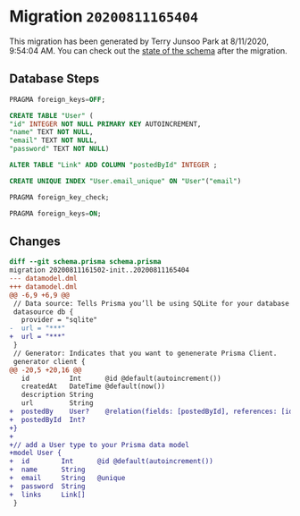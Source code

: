 # Migration `20200811165404`

This migration has been generated by Terry Junsoo Park at 8/11/2020, 9:54:04 AM.
You can check out the [state of the schema](./schema.prisma) after the migration.

## Database Steps

```sql
PRAGMA foreign_keys=OFF;

CREATE TABLE "User" (
"id" INTEGER NOT NULL PRIMARY KEY AUTOINCREMENT,
"name" TEXT NOT NULL,
"email" TEXT NOT NULL,
"password" TEXT NOT NULL)

ALTER TABLE "Link" ADD COLUMN "postedById" INTEGER ;

CREATE UNIQUE INDEX "User.email_unique" ON "User"("email")

PRAGMA foreign_key_check;

PRAGMA foreign_keys=ON;
```

## Changes

```diff
diff --git schema.prisma schema.prisma
migration 20200811161502-init..20200811165404
--- datamodel.dml
+++ datamodel.dml
@@ -6,9 +6,9 @@
 // Data source: Tells Prisma you’ll be using SQLite for your database connection.
 datasource db {
   provider = "sqlite" 
-  url = "***"
+  url = "***"
 }
 // Generator: Indicates that you want to genenerate Prisma Client.
 generator client {
@@ -20,5 +20,16 @@
   id          Int      @id @default(autoincrement())
   createdAt   DateTime @default(now())
   description String
   url         String
+  postedBy    User?    @relation(fields: [postedById], references: [id]) // add a relation between the User and the existing Link type to express that Links are posted by Users.
+  postedById  Int?
+}
+
+// add a User type to your Prisma data model
+model User {
+  id        Int      @id @default(autoincrement())
+  name      String
+  email     String   @unique
+  password  String
+  links     Link[]
 }
```


